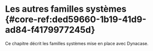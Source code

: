 # Les autres familles systèmes {#core-ref:ded59660-1b19-41d9-ad84-f4179977245d}

Ce chapitre décrit les familles systèmes mise en place avec Dynacase.